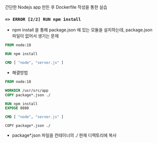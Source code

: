 간단한 Nodejs app 만든 후 Dockerfile 작성을 통한 실습



### ` => ERROR [2/2] RUN npm install `
- npm install 을 통해 package.json 에 있는 모듈을 설치하는데, package.json 파일이 없어서 생기는 문제
```Dockerfile
FROM node:18

RUN npm install

CMD [ "node", "server.js" ]

```
- 해결방법
```Dockerfile
FROM node:18

WORKDIR /usr/src/app
COPY package*.json ./

RUN npm install
EXPOSE 8080

CMD [ "node", "server.js" ]
```
`COPY package*.json ./`
- package*.json 파일을 컨테이너의 ./ 현재 디렉토리에 복사 